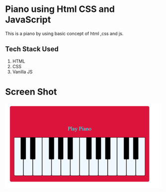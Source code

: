 # Piano using Html CSS and JavaScript
This is a piano by using basic concept of html ,css and js.
## Tech Stack Used
1. HTML
2. CSS
3. Vanilla JS
# Screen Shot
![](screenshot/piano.png)